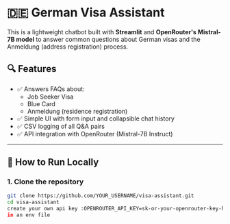 # 🇩🇪 German Visa Assistant

This is a lightweight chatbot built with **Streamlit** and **OpenRouter's Mistral-7B model** to answer common questions about German visas and the Anmeldung (address registration) process.

## 🔍 Features

- ✅ Answers FAQs about:
  - Job Seeker Visa
  - Blue Card
  - Anmeldung (residence registration)
- ✅ Simple UI with form input and collapsible chat history
- ✅ CSV logging of all Q&A pairs
- ✅ API integration with OpenRouter (Mistral-7B Instruct)

---

## 🚀 How to Run Locally

### 1. Clone the repository

```bash
git clone https://github.com/YOUR_USERNAME/visa-assistant.git
cd visa-assistant
create your own api key :OPENROUTER_API_KEY=sk-or-your-openrouter-key-here
in an env file
